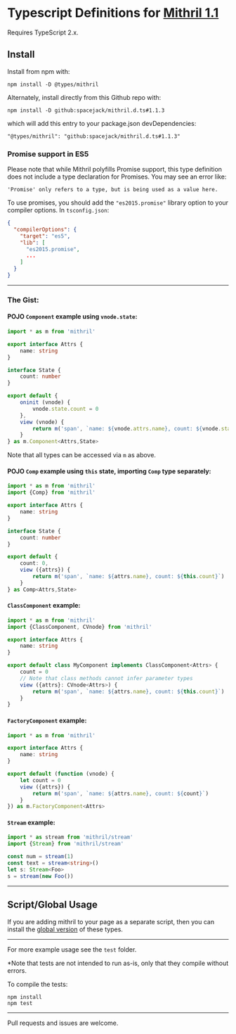 # Typescript Definitions for [Mithril 1.1](https://github.com/lhorie/mithril.js)

Requires TypeScript 2.x.

## Install

Install from npm with:

	npm install -D @types/mithril

Alternately, install directly from this Github repo with:

	npm install -D github:spacejack/mithril.d.ts#1.1.3

which will add this entry to your package.json devDependencies:

	"@types/mithril": "github:spacejack/mithril.d.ts#1.1.3"

### Promise support in ES5

Please note that while Mithril polyfills Promise support, this type definition does not include a type declaration for Promises. You may see an error like:

```
'Promise' only refers to a type, but is being used as a value here.
```

To use promises, you should add the `"es2015.promise"` library option to your compiler options. In `tsconfig.json`:

```JSON
{
  "compilerOptions": {
    "target": "es5",
    "lib": [
      "es2015.promise",
      ...
    ]
  }
}
```

---

### The Gist:

#### POJO `Component` example using `vnode.state`:

```typescript
import * as m from 'mithril'

export interface Attrs {
	name: string
}

interface State {
	count: number
}

export default {
	oninit (vnode) {
		vnode.state.count = 0
	},
	view (vnode) {
		return m('span', `name: ${vnode.attrs.name}, count: ${vnode.state.count}`)
	}
} as m.Component<Attrs,State>
```

Note that all types can be accessed via `m` as above.

#### POJO `Comp` example using `this` state, importing `Comp` type separately:

```typescript
import * as m from 'mithril'
import {Comp} from 'mithril'

export interface Attrs {
	name: string
}

interface State {
	count: number
}

export default {
	count: 0,
	view ({attrs}) {
		return m('span', `name: ${attrs.name}, count: ${this.count}`)
	}
} as Comp<Attrs,State>
```

#### `ClassComponent` example:

```typescript
import * as m from 'mithril'
import {ClassComponent, CVnode} from 'mithril'

export interface Attrs {
    name: string
}

export default class MyComponent implements ClassComponent<Attrs> {
    count = 0
    // Note that class methods cannot infer parameter types
    view ({attrs}: CVnode<Attrs>) {
        return m('span', `name: ${attrs.name}, count: ${this.count}`)
    }
}
```

#### `FactoryComponent` example:

```typescript
import * as m from 'mithril'

export interface Attrs {
    name: string
}

export default (function (vnode) {
    let count = 0
    view ({attrs}) {
        return m('span', `name: ${attrs.name}, count: ${count}`)
    }
}) as m.FactoryComponent<Attrs>
```

#### `Stream` example:

```typescript
import * as stream from 'mithril/stream'
import {Stream} from 'mithril/stream'

const num = stream(1)
const text = stream<string>()
let s: Stream<Foo>
s = stream(new Foo())
```
---

## Script/Global Usage

If you are adding mithril to your page as a separate script, then you can install the [global version](https://github.com/spacejack/mithril-global.d.ts) of these types.

---

For more example usage see the `test` folder.

*Note that tests are not intended to run as-is, only that they compile without errors.

To compile the tests:

	npm install
	npm test

---

Pull requests and issues are welcome.
